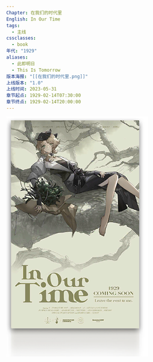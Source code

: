 ```yaml
---
Chapter: 在我们的时代里
English: In Our Time
tags:
  - 主线
cssclasses:
  - book
年代: "1929"
aliases:
  - 此即明日
  - This Is Tomorrow
版本海报: "[[在我们的时代里.png]]"
上线版本: "1.0"
上线时间: 2023-05-31
章节起点: 1929-02-14T07:30:00
章节终点: 1929-02-14T20:00:00
---
```

![cover](assets/第一章%20在我们的时代里.assets/在我们的时代里.png)


